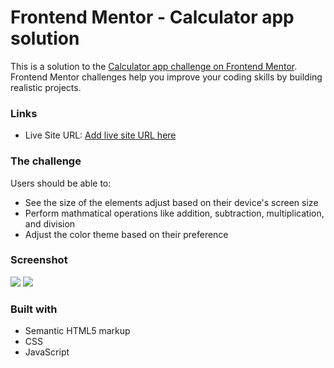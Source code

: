 # Frontend Mentor - Calculator app solution

This is a solution to the [Calculator app challenge on Frontend Mentor](https://www.frontendmentor.io/challenges/calculator-app-9lteq5N29). Frontend Mentor challenges help you improve your coding skills by building realistic projects.

### Links

- Live Site URL: [Add live site URL here](https://your-live-site-url.com)

### The challenge

Users should be able to:

- See the size of the elements adjust based on their device's screen size
- Perform mathmatical operations like addition, subtraction, multiplication, and division
- Adjust the color theme based on their preference

### Screenshot

![](./images/screenshot-theme1.jpg)
![](./images/screenshot-theme2.jpg)

### Built with

- Semantic HTML5 markup
- CSS
- JavaScript
